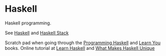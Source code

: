 # Haskell

Haskell programming. 

See [Haskell][haskell] and [Haskell Stack][stack]

Scratch pad when going through the [Programming Haskell][prog] and [Learn You][learn] books. Online tutorial at [Learn Haskell][learn]
and [What Makes Haskell Unique][more]

[haskell]: https://www.haskell.org/
[stack]: https://tech.fpcomplete.com/haskell/get-started/linux
[learn]: https://tech.fpcomplete.com/haskell/learn
[more]: https://www.snoyman.com/blog/2017/12/what-makes-haskell-unique
[prog]: https://www.amazon.co.uk/Programming-Haskell-Graham-Hutton/dp/1316626229/ref=sr_1_1
[learn]: https://www.amazon.co.uk/Learn-You-Haskell-Great-Good/dp/1593272839/ref=sxbs_sxwds-stvp